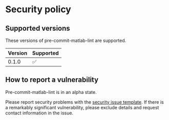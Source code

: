 # Security policy

<!--- This was modified from an example file provided by GitHub --->

## Supported versions

These versions of pre-commit-matlab-lint are supported.

| Version | Supported          |
| ------- | ------------------ |
| 0.1.0   | :white_check_mark: |


## How to report a vulnerability

Pre-commit-matlab-lint is in an alpha state.

Please report security problems with the
[security issue template](
https://github.com/ty.cumby/pre-commit-matlab-lint/issues/new?labels=kind%3A+security+%F0%9F%94%92&template=security.md).
If there is a remarkably significant vulnerability, please exclude details and request contact information in the issue.
